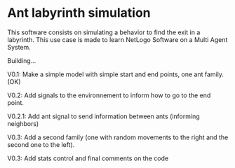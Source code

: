 Ant labyrinth simulation
==========================

This software consists on simulating a behavior to find the exit in a labyrinth. This use case is made to learn NetLogo Software on a Multi Agent System.

Building...

V0.1: Make a simple model with simple start and end points, one ant family. (OK)

V0.2: Add signals to the environnement to inform how to go to the end point.

V0.2.1: Add ant signal to send information between ants (informing neighbors)

V0.3: Add a second family (one with random movements to the right and the second one to the left).

V0.3: Add stats control and final comments on the code
